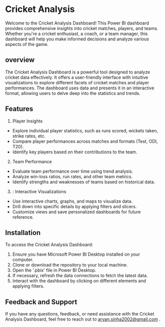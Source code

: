 # Cricket Analysis 
Welcome to the Cricket Analysis Dashboard! This Power BI dashboard provides comprehensive insights into cricket matches, players, and teams. Whether you're a cricket enthusiast, a coach, or a team manager, this dashboard will help you make informed decisions and analyze various aspects of the game.
## overview
The Cricket Analysis Dashboard is a powerful tool designed to analyze cricket data effectively. It offers a user-friendly interface with intuitive visualizations to explore different facets of cricket matches and player performances. The dashboard uses data and presents it in an interactive format, allowing users to delve deep into the statistics and trends.
## Features
1. Player Insights
- Explore individual player statistics, such as runs scored, wickets taken, strike rates, etc.
- Compare player performances across matches and formats (Test, ODI, T20).
- Identify key players based on their contributions to the team.

2. Team Performance
- Evaluate team performance over time using trend analysis.
- Analyze win-loss ratios, run rates, and other team metrics.
- Identify strengths and weaknesses of teams based on historical data.

3. : Interactive Visualizations
- Use interactive charts, graphs, and maps to visualize data.
- Drill down into specific details by applying filters and slicers.
- Customize views and save personalized dashboards for future reference.

## Installation
To access the Cricket Analysis Dashboard:

1. Ensure you have Microsoft Power BI Desktop installed on your computer.
2. Clone or download the repository to your local machine.
3. Open the '.pbix' file in Power BI Desktop.
4. If necessary, refresh the data connections to fetch the latest data.
5. Interact with the dashboard by clicking on different elements and applying filters.

## Feedback and Support
If you have any questions, feedback, or need assistance with the Cricket Analysis Dashboard, feel free to reach out to aryan.sinha2002@gmail.com .
